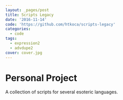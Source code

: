 ```yaml
---
layout: _pages/post
title: Scripts Legacy
date: '2016-11-14'
code: 'https://github.com/htkoca/scripts-legacy'
categories:
  - code
tags:
  - expression2
  - advdupe2
cover: cover.jpg
---
```

# Personal Project
A collection of scripts for several esoteric languages.
